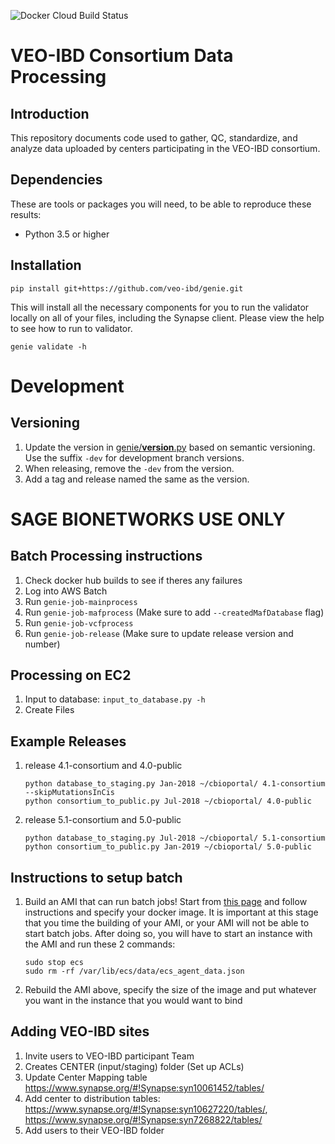 ![Docker Cloud Build Status](https://img.shields.io/docker/cloud/build/veoibd/genie)

# VEO-IBD Consortium Data Processing

## Introduction

This repository documents code used to gather, QC, standardize, and analyze data uploaded by centers participating in the VEO-IBD consortium.

## Dependencies

These are tools or packages you will need, to be able to reproduce these results:

- Python 3.5 or higher

## Installation

```console
pip install git+https://github.com/veo-ibd/genie.git
```

This will install all the necessary components for you to run the validator locally on all of your files, including the Synapse client.  Please view the help to see how to run to validator.

```console
genie validate -h
```

# Development

## Versioning

1. Update the version in [genie/__version__.py](genie/__version__.py) based on semantic versioning. Use the suffix `-dev` for development branch versions.
2. When releasing, remove the `-dev` from the version.
3. Add a tag and release named the same as the version.

# SAGE BIONETWORKS USE ONLY

## Batch Processing instructions

1. Check docker hub builds to see if theres any failures
2. Log into AWS Batch
3. Run `genie-job-mainprocess`
4. Run `genie-job-mafprocess` (Make sure to add `--createdMafDatabase` flag)
5. Run `genie-job-vcfprocess`
6. Run `genie-job-release` (Make sure to update release version and number)

## Processing on EC2

1. Input to database: `input_to_database.py -h`
2. Create Files

## Example Releases

1. release 4.1-consortium and 4.0-public

    ```console
    python database_to_staging.py Jan-2018 ~/cbioportal/ 4.1-consortium --skipMutationsInCis
    python consortium_to_public.py Jul-2018 ~/cbioportal/ 4.0-public
    ```

1. release 5.1-consortium and 5.0-public

    ```console
    python database_to_staging.py Jul-2018 ~/cbioportal/ 5.1-consortium
    python consortium_to_public.py Jan-2019 ~/cbioportal/ 5.0-public
    ```

## Instructions to setup batch

1. Build an AMI that can run batch jobs! Start from [this page](https://console.aws.amazon.com/batch/home?region=us-east-1#/first-run) and follow instructions and specify your docker image.  It is important at this stage that you time the building of your AMI, or your AMI will not be able to start batch jobs.  After doing so, you will have to start an instance with the AMI and run these 2 commands:

    ```console
    sudo stop ecs
    sudo rm -rf /var/lib/ecs/data/ecs_agent_data.json
    ```

2. Rebuild the AMI above, specify the size of the image and put whatever you want in the instance that you would want to bind

## Adding VEO-IBD sites

1. Invite users to VEO-IBD participant Team
1. Creates CENTER (input/staging) folder (Set up ACLs)
1. Update Center Mapping table https://www.synapse.org/#!Synapse:syn10061452/tables/
1. Add center to distribution tables: https://www.synapse.org/#!Synapse:syn10627220/tables/, https://www.synapse.org/#!Synapse:syn7268822/tables/
1. Add users to their VEO-IBD folder
